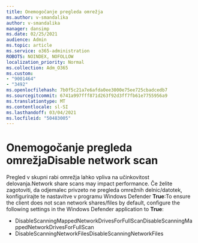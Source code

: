 ```yaml
---
title: Onemogočanje pregleda omrežja
ms.author: v-smandalika
author: v-smandalika
manager: dansimp
ms.date: 02/25/2021
audience: Admin
ms.topic: article
ms.service: o365-administration
ROBOTS: NOINDEX, NOFOLLOW
localization_priority: Normal
ms.collection: Adm_O365
ms.custom:
- "9001464"
- "3492"
ms.openlocfilehash: 7b0f5c21a7e6afda0ee3000e75ee725cbadcedb7
ms.sourcegitcommit: 6741a997fff871d263f92d3ff7fb61e7755956a9
ms.translationtype: MT
ms.contentlocale: sl-SI
ms.lasthandoff: 03/04/2021
ms.locfileid: "50483005"
---
```

# <a name="disable-network-scan"></a><span data-ttu-id="284da-102">Onemogočanje pregleda omrežja</span><span class="sxs-lookup"><span data-stu-id="284da-102">Disable network scan</span></span>

<span data-ttu-id="284da-103">Pregled v skupni rabi omrežja lahko vpliva na učinkovitost delovanja.</span><span class="sxs-lookup"><span data-stu-id="284da-103">Network share scans may impact performance.</span></span>  <span data-ttu-id="284da-104">Če želite zagotoviti, da odjemalec privzeto ne pregleda omrežnih delnic/datotek, konfigurirajte te nastavitve v programu Windows Defender **True**:</span><span class="sxs-lookup"><span data-stu-id="284da-104">To ensure the client does not scan network shares/files by default, configure the following settings in the Windows Defender application to **True**:</span></span>

- <span data-ttu-id="284da-105">DisableScanningMappedNetworkDrivesForFullScan</span><span class="sxs-lookup"><span data-stu-id="284da-105">DisableScanningMappedNetworkDrivesForFullScan</span></span>
- <span data-ttu-id="284da-106">DisableScanningNetworkFiles</span><span class="sxs-lookup"><span data-stu-id="284da-106">DisableScanningNetworkFiles</span></span>
